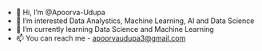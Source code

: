 - 👋 Hi, I’m @Apoorva-Udupa
- 👀 I’m interested Data Analystics, Machine Learning, AI and Data Science 
- 🌱 I’m currently learning Data Science and Machine Learning 
- 📫 You can reach me - apoorvaudupa3@gmail.com

<!---
Apoorva-Udupa/Apoorva-Udupa is a ✨ special ✨ repository because its `README.md` (this file) appears on your GitHub profile.
You can click the Preview link to take a look at your changes.
--->
